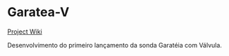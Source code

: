 # Garatea-V
[Project Wiki](https://github.com/zenitheesc/Garatea-V/wiki)

Desenvolvimento do primeiro lançamento da sonda Garatéia com Válvula.
